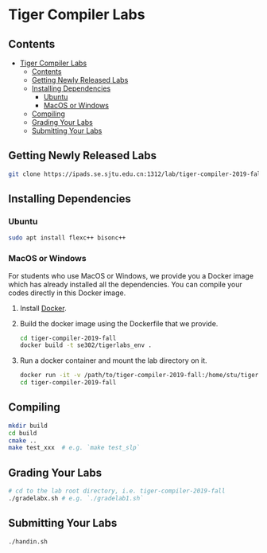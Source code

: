 # Tiger Compiler Labs

## Contents

- [Tiger Compiler Labs](#tiger-compiler-labs)
  - [Contents](#contents)
  - [Getting Newly Released Labs](#getting-newly-released-labs)
  - [Installing Dependencies](#installing-dependencies)
    - [Ubuntu](#ubuntu)
    - [MacOS or Windows](#macos-or-windows)
  - [Compiling](#compiling)
  - [Grading Your Labs](#grading-your-labs)
  - [Submitting Your Labs](#submitting-your-labs)

## Getting Newly Released Labs

```bash
git clone https://ipads.se.sjtu.edu.cn:1312/lab/tiger-compiler-2019-fall.git
```

## Installing Dependencies

### Ubuntu

```bash
sudo apt install flexc++ bisonc++
```

### MacOS or Windows

For students who use MacOS or Windows, we provide you a Docker image which has already installed all the dependencies. You can compile your codes directly in this Docker image.

1. Install [Docker](https://docs.docker.com/).

2. Build the docker image using the Dockerfile that we provide.

    ```bash
    cd tiger-compiler-2019-fall
    docker build -t se302/tigerlabs_env .
    ```

3. Run a docker container and mount the lab directory on it.

    ```bash
    docker run -it -v /path/to/tiger-compiler-2019-fall:/home/stu/tiger-compiler-2019-fall se302/tigerlabs_env:latest /bin/bash
    cd tiger-compiler-2019-fall
    ```

## Compiling

```bash
mkdir build
cd build
cmake ..
make test_xxx  # e.g. `make test_slp`
```

## Grading Your Labs

```bash
# cd to the lab root directory, i.e. tiger-compiler-2019-fall
./gradelabx.sh # e.g. `./gradelab1.sh`
```

## Submitting Your Labs

```bash
./handin.sh
```
